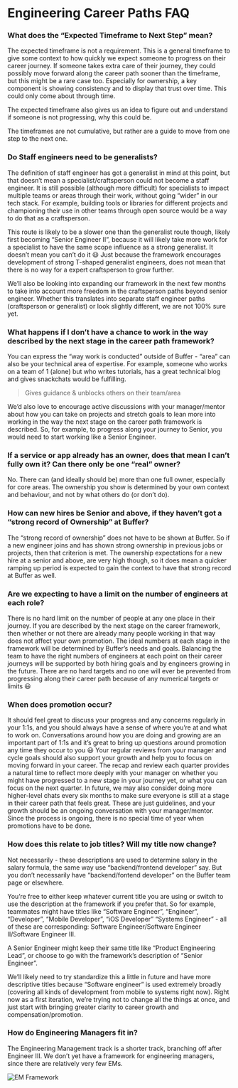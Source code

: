 # Engineering Career Paths FAQ

### What does the “Expected Timeframe to Next Step” mean?
The expected timeframe is not a requirement. This is a general timeframe to give some context to how quickly we expect someone to progress on their career journey. If someone takes extra care of their journey, they could possibly move forward along the career path sooner than the timeframe, but this might be a rare case too. Especially for ownership, a key component is showing consistency and to display that trust over time. This could only come about through time.

The expected timeframe also gives us an idea to figure out and understand if someone is not progressing, why this could be.

The timeframes are not cumulative, but rather are a guide to move from one step to the next one.

### Do Staff engineers need to be generalists? 
The definition of staff engineer has got a generalist in mind at this point, but that doesn’t mean a specialist/craftsperson could not become a staff engineer. It is still possible (although more difficult) for specialists to impact multiple teams or areas through their work, without going “wider” in our tech stack. For example, building tools or libraries for different projects and championing their use in other teams through open source would be a way to do that as a craftsperson. 

This route is likely to be a slower one than the generalist route though, likely first becoming “Senior Engineer II”, because it will likely take more work for a specialist to have the same scope influence as a strong generalist. It doesn’t mean you can’t do it 😃  Just because the framework encourages development of strong T-shaped generalist engineers, does not mean that there is no way for a expert craftsperson to grow further.

We’ll also be looking into expanding our framework in the next few months to take into account more freedom in the craftsperson paths beyond senior engineer. Whether this translates into separate staff engineer paths (craftsperson or generalist) or look slightly different, we are not 100% sure yet.

### What happens if I don’t have a chance to work in the way described by the next stage in the career path framework? 
You can express the “way work is conducted” outside of Buffer - “area” can also be your technical area of expertise. For example, someone who works on a team of 1 (alone) but who writes tutorials, has a great technical blog and gives snackchats would be fulfilling. 

> Gives guidance & unblocks others on their team/area

We’d also love to encourage active discussions with your manager/mentor about how you can take on projects and stretch goals to lean more into working in the way the next stage on the career path framework is described. So, for example, to progress along your journey to Senior, you would need to start working like a Senior Engineer.

### If a service or app already has an owner, does that mean I can’t fully own it? Can there only be one “real” owner?
No. There can (and ideally should be) more than one full owner, especially for core areas. The ownership you show is determined by your own context and behaviour, and not by what others do (or don’t do).

### How can new hires be Senior and above, if they haven’t got a “strong record of Ownership” at Buffer? 
The “strong record of ownership” does not have to be shown at Buffer. So if a new engineer joins and has shown strong ownership in previous jobs or projects, then that criterion is met. The ownership expectations for a new hire at a senior and above, are very high though, so it does mean a quicker ramping up period is expected to gain the context to have that strong record at Buffer as well.

### Are we expecting to have a limit on the number of engineers at each role?
There is no hard limit on the number of people at any one place in their journey. If you are described by the next stage on the career framework, then whether or not there are already many people working in that way does not affect your own promotion. The ideal numbers at each stage in the framework will be determined by Buffer’s needs and goals. Balancing the team to have the right numbers of engineers at each point on their career journeys will be supported by both hiring goals and by engineers growing in the future. There are no hard targets and no one will ever be prevented from progressing along their career path because of any numerical targets or limits 😃 

### When does promotion occur?
It should feel great to discuss your progress and any concerns regularly in your 1:1s, and you should always have a sense of where you’re at and what to work on. Conversations around how you are doing and growing are an important part of 1:1s and it’s great to bring up questions around promotion any time they occur to you 😃 
Your regular reviews from your manager and cycle goals should also support your growth and help you to focus on moving forward in your career. The recap and review each quarter provides a natural time to reflect more deeply with your manager on whether you might have progressed to a new stage in your journey yet, or what you can focus on the next quarter. 
In future, we may also consider doing more higher-level chats every six months to make sure everyone is still at a stage in their career path that feels great. 
These are just guidelines, and your growth should be an ongoing conversation with your manager/mentor. Since the process is ongoing, there is no special time of year when promotions have to be done.

### How does this relate to job titles? Will my title now change? 
Not necessarily - these descriptions are used to determine salary in the salary formula, the same way use “backend/frontend developer” say. But you don’t necessarily have “backend/fontend developer” on the Buffer team page or elsewhere. 

You’re free to either keep whatever current title you are using or switch to use the description at the framework if you prefer that. So for example, teammates might have titles like “Software Engineer”, “Engineer”, “Developer”, “Mobile Developer”, “iOS Developer” “Systems Engineer” - all of these are corresponding: Software Engineer/Software Engineer II/Software Engineer III. 

A Senior Engineer might keep their same title like “Product Engineering Lead”, or choose to go with the framework’s description of “Senior Engineer”. 

We’ll likely need to try standardize this a little in future and have more descriptive titles because “Software engineer” is used extremely broadly (covering all kinds of development from mobile to systems right now). Right now as a first iteration, we’re trying not to change all the things at once, and just start with bringing greater clarity to career growth and compensation/promotion. 

### How do Engineering Managers fit in? 
The Engineering Management track is a shorter track, branching off after Engineer III. We don’t yet have a framework for engineering managers, since there are relatively very few EMs.

![EM Framework](http://hi.buffer.com/0x3G1w2D090p/download/Image%202018-07-05%20at%202.23.20%20PM.png)